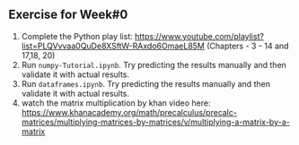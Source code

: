 ## Exercise for Week#0

1. Complete the Python play list: https://www.youtube.com/playlist?list=PLQVvvaa0QuDe8XSftW-RAxdo6OmaeL85M (Chapters - 3 - 14 and 17,18, 20)
2. Run `numpy-Tutorial.ipynb`. Try predicting the results manually and then validate it with actual results.
3. Run `dataframes.ipynb`. Try predicting the results manually and then validate it with actual results.
4. watch the matrix multiplication by khan video here: https://www.khanacademy.org/math/precalculus/precalc-matrices/multiplying-matrices-by-matrices/v/multiplying-a-matrix-by-a-matrix
